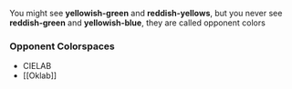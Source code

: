 You might see **yellowish-green** and **reddish-yellows**,
but you never see **reddish-green** and **yellowish-blue**,
they are called opponent colors
### Opponent Colorspaces
- CIELAB
- [[Oklab]]
